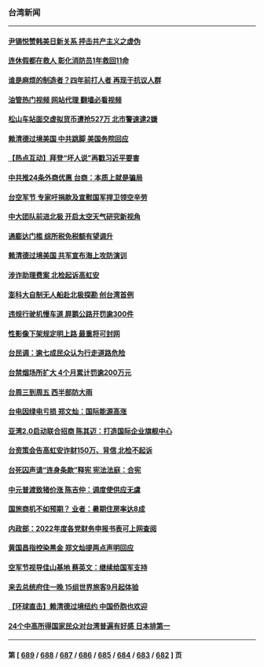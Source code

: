 ### 台湾新闻
---
#### [尹锡悦赞韩美日新关系 抨击共产主义之虚伪](../../pages/ncid1349361/n14054236.md?08152045) 
#### [连休假都在救人 彰化消防员1年救回11命](../../pages/ncid1349361/n14054252.md?08152045) 
#### [谁是麻烦的制造者？四年前打人者 再现于抗议人群](../../pages/ncid1349361/n14054123.md?08152045) 
#### [油管热门视频 网站代理 翻墙必看视频](http://138.2.39.72:81/youtube.html?epic-marker?08152045)
#### [松山车站面交虚拟货币遭抢527万 北市警速逮2嫌](../../pages/ncid1349361/n14054217.md?08152045) 
#### [赖清德过境美国 中共跳脚 美国务院回应](../../pages/ncid1349361/n14054021.md?08152045) 
#### [【热点互动】拜登“坏人说”再戳习近平要害](../../pages/ncid1349361/n14053991.md?08152045) 
#### [中共推24条外商优惠 台商：本质上就是骗局](../../pages/ncid1349361/n14053765.md?08152045) 
#### [台空军节 专家吁捐款及宣慰国军捍卫领空辛劳](../../pages/ncid1349361/n14053625.md?08152045) 
#### [中大团队前进北极 开启太空天气研究新视角](../../pages/ncid1349361/n14053795.md?08152045) 
#### [通膨达门槛 综所税免税额有望调升](../../pages/ncid1349361/n14053732.md?08152045) 
#### [赖清德过境美国 共军宣布海上攻防演训](../../pages/ncid1349361/n14053733.md?08152045) 
#### [涉诈助理费案 北检起诉高虹安](../../pages/ncid1349361/n14053736.md?08152045) 
#### [澎科大自制无人船赴北极探勘 创台湾首例](../../pages/ncid1349361/n14053793.md?08152045) 
#### [违规行驶机慢车道 屏鹅公路开罚逾300件](../../pages/ncid1349361/n14053739.md?08152045) 
#### [性影像下架规定明上路 最重将可封网](../../pages/ncid1349361/n14053773.md?08152045) 
#### [台民调：逾七成民众认为行走道路危险](../../pages/ncid1349361/n14053730.md?08152045) 
#### [台禁烟场所扩大 4个月累计罚逾200万元](../../pages/ncid1349361/n14053794.md?08152045) 
#### [台周三到周五 西半部防大雨](../../pages/ncid1349361/n14053792.md?08152045) 
#### [台电因绿电亏损 郑文灿：国际能源高涨](../../pages/ncid1349361/n14053766.md?08152045) 
#### [亚湾2.0启动联合招商 陈其迈：打造国际企业旗舰中心](../../pages/ncid1349361/n14053771.md?08152045) 
#### [台资策会告高虹安诈财150万、背信 北检不起诉](../../pages/ncid1349361/n14053734.md?08152045) 
#### [台死囚声请“连身条款”释宪 宪法法庭：合宪](../../pages/ncid1349361/n14053724.md?08152045) 
#### [中元普渡致猪价涨 陈吉仲：调度使供应无虞](../../pages/ncid1349361/n14053743.md?08152045) 
#### [国旅商机不如预期？ 业者：暑期住房率达8成](../../pages/ncid1349361/n14053746.md?08152045) 
#### [内政部：2022年度各党财务申报书表可上网查阅](../../pages/ncid1349361/n14053713.md?08152045) 
#### [黄国昌指控染黑金 郑文灿提两点声明回应](../../pages/ncid1349361/n14053710.md?08152045) 
#### [空军节视导佳山基地 蔡英文：继续给国军支持](../../pages/ncid1349361/n14053711.md?08152045) 
#### [来去总统府住一晚 15组世界旅客9月起体验](../../pages/ncid1349361/n14053624.md?08152045) 
#### [【环球直击】赖清德过境纽约 中国侨胞也欢迎](../../pages/ncid1349361/n14053599.md?08152045) 
#### [24个中高所得国家民众对台湾普遍有好感 日本排第一](../../pages/ncid1349361/n14053572.md?08152045) 

---
#### 第 [ [689](./689.md?08152045) / [688](./688.md?08152045) / [687](./687.md?08152045) / [686](./686.md?08152045) / [685](./685.md?08152045) / [684](./684.md?08152045) / [683](./683.md?08152045) / [682](./682.md?08152045) ] 页
